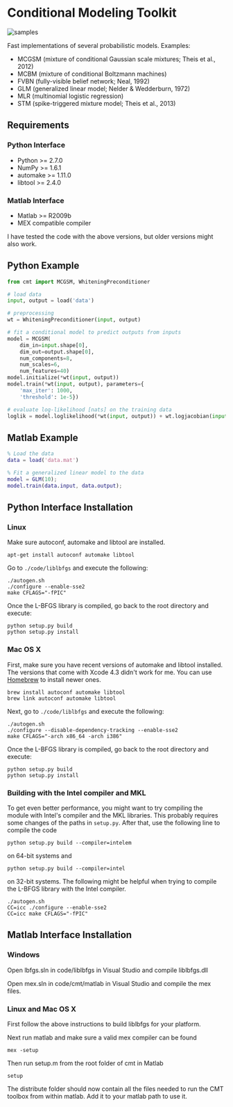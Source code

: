 # Conditional Modeling Toolkit

![samples](https://raw.github.com/lucastheis/cmt/develop/media/samples.jpg)

Fast implementations of several probabilistic models. Examples:

* MCGSM (mixture of conditional Gaussian scale mixtures; Theis et al., 2012)
* MCBM (mixture of conditional Boltzmann machines)
* FVBN (fully-visible belief network; Neal, 1992)
* GLM (generalized linear model; Nelder & Wedderburn, 1972)
* MLR (multinomial logistic regression)
* STM (spike-triggered mixture model; Theis et al., 2013)

## Requirements


### Python Interface
* Python >= 2.7.0
* NumPy >= 1.6.1
* automake >= 1.11.0
* libtool >= 2.4.0

### Matlab Interface
* Matlab >= R2009b
* MEX compatible compiler

I have tested the code with the above versions, but older versions might also work.

## Python Example

```python
from cmt import MCGSM, WhiteningPreconditioner

# load data
input, output = load('data')

# preprocessing
wt = WhiteningPreconditioner(input, output)

# fit a conditional model to predict outputs from inputs
model = MCGSM(
	dim_in=input.shape[0],
	dim_out=output.shape[0],
	num_components=8,
	num_scales=6,
	num_features=40)
model.initialize(*wt(input, output))
model.train(*wt(input, output), parameters={
	'max_iter': 1000,
	'threshold': 1e-5})

# evaluate log-likelihood [nats] on the training data
loglik = model.loglikelihood(*wt(input, output)) + wt.logjacobian(input, output)
```

## Matlab Example

```matlab
% Load the data
data = load('data.mat')

% Fit a generalized linear model to the data
model = GLM(10);
model.train(data.input, data.output);

```

## Python Interface Installation

### Linux

Make sure autoconf, automake and libtool are installed.

	apt-get install autoconf automake libtool

Go to `./code/liblbfgs` and execute the following:

	./autogen.sh
	./configure --enable-sse2
	make CFLAGS="-fPIC"

Once the L-BFGS library is compiled, go back to the root directory and execute:

	python setup.py build
	python setup.py install

### Mac OS X

First, make sure you have recent versions of automake and libtool installed. The versions that come
with Xcode 4.3 didn't work for me. You can use [Homebrew](http://mxcl.github.com/homebrew/) to install
newer ones.

	brew install autoconf automake libtool
	brew link autoconf automake libtool

Next, go to `./code/liblbfgs` and execute the following:

	./autogen.sh
	./configure --disable-dependency-tracking --enable-sse2
	make CFLAGS="-arch x86_64 -arch i386"

Once the L-BFGS library is compiled, go back to the root directory and execute:

	python setup.py build
	python setup.py install

### Building with the Intel compiler and MKL

To get even better performance, you might want to try compiling the module with Intel's compiler and
the MKL libraries. This probably requires some changes of the paths in `setup.py`. After that, use
the following line to compile the code

	python setup.py build --compiler=intelem

on 64-bit systems and

	python setup.py build --compiler=intel

on 32-bit systems. The following might be helpful when trying to compile the L-BFGS library with the
Intel compiler.

	./autogen.sh
	CC=icc ./configure --enable-sse2
	CC=icc make CFLAGS="-fPIC"

## Matlab Interface Installation

### Windows
Open lbfgs.sln in code/liblbfgs in Visual Studio and compile liblbfgs.dll

Open mex.sln in code/cmt/matlab in Visual Studio and compile the mex files.

### Linux and Mac OS X
First follow the above instructions to build liblbfgs for your platform.

Next run matlab and make sure a valid mex compiler can be found

	mex -setup

Then run setup.m from the root folder of cmt in Matlab

	setup

The distribute folder should now contain all the files needed to run the CMT toolbox from within matlab. Add it to your matlab path to use it.


